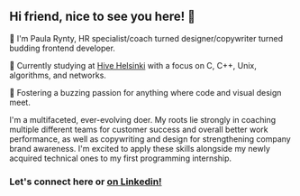 ## Hi friend, nice to see you here! 👋

🌱 I'm Paula Rynty, HR specialist/coach turned designer/copywriter turned budding frontend developer.

💫 Currently studying at [Hive Helsinki](https://www.hive.fi/en/) with a focus on C, C++, Unix, algorithms, and networks.

🐝 Fostering a buzzing passion for anything where code and visual design meet. 

I'm a multifaceted, ever-evolving doer. My roots lie strongly in coaching multiple different teams for customer success and overall better work performance, as well as copywriting and design for strengthening company brand awareness. I'm excited to apply these skills alongside my newly acquired technical ones to my first programming internship.

### Let's connect here or [on Linkedin!](http://linkedin.com/in/paularynty)
